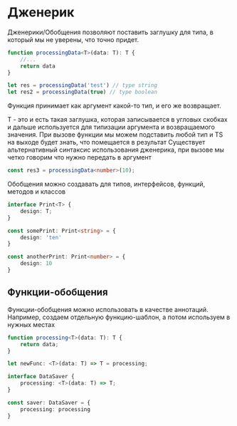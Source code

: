 # Дженерик

Дженерики/Обобщения позволяют поставить заглушку для типа, в который мы не уверены, что точно придет.

```ts
function processingData<T>(data: T): T {
	//...
	return data
}

let res = processingData('test') // type string
let res2 = processingData(true) // type boolean
```

Функция принимает как аргумент какой-то тип, и его же возвращает.

T - это и есть такая заглушка, которая записывается в угловых скобках и дальше используется для типизации аргумента и возвращаемого значения. При вызове функции мы можем подставить любой тип и TS на выходе будет знать, что помещается в результат Существует альтернативный синтаксис использования дженерика, при вызове мы четко говорим что нужно передать в аргумент

```ts
const res3 = processingData<number>(10);
```

Обобщения можно создавать для типов, интерфейсов, функций, методов и классов

```ts
interface Print<T> {
	design: T;
}

const somePrint: Print<string> = {
	design: 'ten'
}

const anotherPrint: Print<number> = {
	design: 10
}
```

## Функции-обобщения

Функции-обобщения можно использовать в качестве аннотаций. Например, создаем отдельную функцию-шаблон, а потом используем в нужных местах

```ts
function processing<T>(data: T): T {
	return data;
}

let newFunc: <T>(data: T) => T = processing;

interface DataSaver {
	processing: <T>(data: T) => T;
}

const saver: DataSaver = {
	processing: processing
}
```